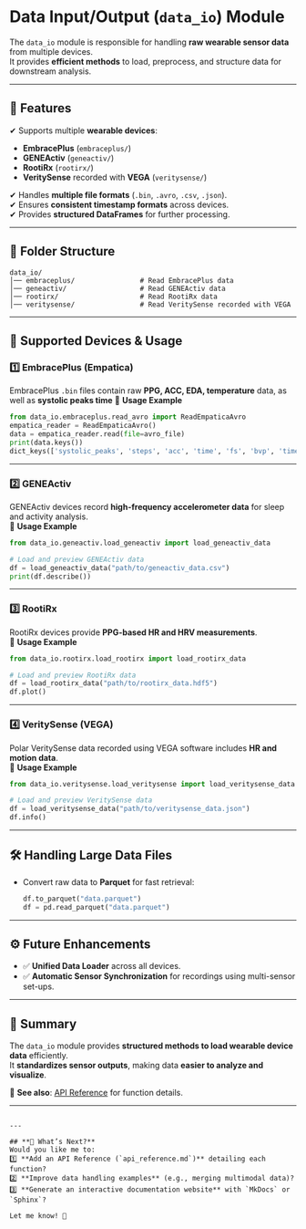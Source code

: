 # Data Input/Output (`data_io`) Module

The `data_io` module is responsible for handling **raw wearable sensor data** from multiple devices.  
It provides **efficient methods** to load, preprocess, and structure data for downstream analysis.

---

## 📌 Features
✔ Supports multiple **wearable devices**:  
   - **EmbracePlus** (`embraceplus/`)
   - **GENEActiv** (`geneactiv/`)
   - **RootiRx** (`rootirx/`)
   - **VeritySense** recorded with **VEGA** (`veritysense/`)

✔ Handles **multiple file formats** (`.bin`, `.avro`, `.csv`, `.json`).  
✔ Ensures **consistent timestamp formats** across devices.  
✔ Provides **structured DataFrames** for further processing.

---

## 📂 Folder Structure
```
data_io/
│── embraceplus/                # Read EmbracePlus data
│── geneactiv/                  # Read GENEActiv data
│── rootirx/                    # Read RootiRx data
│── veritysense/                # Read VeritySense recorded with VEGA
```

---

## 🚀 Supported Devices & Usage

### **:one: EmbracePlus (Empatica)**
EmbracePlus `.bin` files contain raw **PPG, ACC, EDA, temperature** data, as well as **systolic peaks time**
📌 **Usage Example**
```python
from data_io.embraceplus.read_avro import ReadEmpaticaAvro
empatica_reader = ReadEmpaticaAvro()
data = empatica_reader.read(file=avro_file)
print(data.keys())
dict_keys(['systolic_peaks', 'steps', 'acc', 'time', 'fs', 'bvp', 'time_temp', 'fs_temp', 'temp', 'time_eda', 'fs_eda', 'eda'])
```

---

### **:two: GENEActiv**
GENEActiv devices record **high-frequency accelerometer data** for sleep and activity analysis.  
📌 **Usage Example**
```python
from data_io.geneactiv.load_geneactiv import load_geneactiv_data

# Load and preview GENEActiv data
df = load_geneactiv_data("path/to/geneactiv_data.csv")
print(df.describe())
```

---

### **:three: RootiRx**
RootiRx devices provide **PPG-based HR and HRV measurements**.  
📌 **Usage Example**
```python
from data_io.rootirx.load_rootirx import load_rootirx_data

# Load and preview RootiRx data
df = load_rootirx_data("path/to/rootirx_data.hdf5")
df.plot()
```

---

### **:four: VeritySense (VEGA)**
Polar VeritySense data recorded using VEGA software includes **HR and motion data**.  
📌 **Usage Example**
```python
from data_io.veritysense.load_veritysense import load_veritysense_data

# Load and preview VeritySense data
df = load_veritysense_data("path/to/veritysense_data.json")
df.info()
```

---

## 🛠 Handling Large Data Files
- Convert raw data to **Parquet** for fast retrieval:
  ```python
  df.to_parquet("data.parquet")
  df = pd.read_parquet("data.parquet")
  ```

---

## ⚙ Future Enhancements
- ✅ **Unified Data Loader** across all devices.
- ✅ **Automatic Sensor Synchronization** for recordings using multi-sensor set-ups.

---

## 🎯 Summary
The `data_io` module provides **structured methods to load wearable device data** efficiently.  
It **standardizes sensor outputs**, making data **easier to analyze and visualize**.

🔹 **See also**: [API Reference](api_reference.md) for function details.  

---
```

---

## **📌 What’s Next?**
Would you like me to:
1️⃣ **Add an API Reference (`api_reference.md`)** detailing each function?  
2️⃣ **Improve data handling examples** (e.g., merging multimodal data)?  
3️⃣ **Generate an interactive documentation website** with `MkDocs` or `Sphinx`?  

Let me know! 🚀
